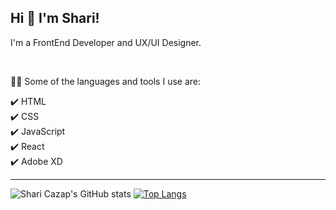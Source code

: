 ## Hi 👋 I'm Shari!

<!--
**SharonCazap/SharonCazap** is a ✨ _special_ ✨ repository because its `README.md` (this file) appears on your GitHub profile. -->

I'm a FrontEnd Developer and UX/UI Designer.

<br />

👩‍💻 Some of the languages and tools I use are: 

✔️ HTML
<br />
✔️ CSS
<br />
✔️ JavaScript
<br />
✔️ React
<br />
✔️ Adobe XD
<br />

---

![Shari Cazap's GitHub stats](https://github-readme-stats.vercel.app/api?username=sharoncazap&theme=buefy&show_icons=true&hide_border=true) 
[![Top Langs](https://github-readme-stats.vercel.app/api/top-langs/?username=sharoncazap&layout=compact&theme=buefy&hide_border=true)](https://github.com/sharoncazap/github-readme-stats)
